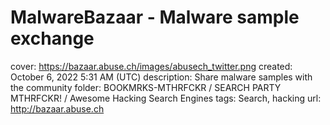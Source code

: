 # MalwareBazaar - Malware sample exchange

cover: https://bazaar.abuse.ch/images/abusech_twitter.png
created: October 6, 2022 5:31 AM (UTC)
description: Share malware samples with the community
folder: BOOKMRKS-MTHRFCKR / SEARCH PARTY MTHRFCKR! / Awesome Hacking Search Engines
tags: Search, hacking
url: http://bazaar.abuse.ch